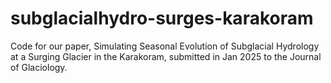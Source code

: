 # subglacialhydro-surges-karakoram
Code for our paper, Simulating Seasonal Evolution of Subglacial Hydrology at a Surging Glacier in the Karakoram, submitted in Jan 2025 to the Journal of Glaciology.
